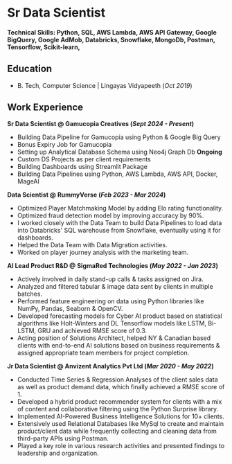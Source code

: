 # Sr Data Scientist

#### Technical Skills: Python, SQL, AWS Lambda, AWS API Gateway, Google BigQuery, Google AdMob, Databricks, Snowflake, MongoDb, Postman, Tensorflow, Scikit-learn, 

## Education			        		
- B. Tech, Computer Science | Lingayas Vidyapeeth (_Oct 2019_)

## Work Experience
**Sr Data Scientist @ Gamucopia Creatives (_Sept 2024 - Present_)**
- Building Data Pipeline for Gamucopia using Python & Google Big Query
- Bonus Expiry Job for Gamucopia
- Setting up Analytical Database Schema using Neo4j Graph Db  **Ongoing**
- Custom DS Projects as per client requirements
- Building Dashboards using Streamlit Package
- Building Data Pipelines using Python, AWS Lambda, AWS API, Docker, MageAI

**Data Scientist @ RummyVerse (_Feb 2023 - Mar 2024_)**
- Optimized Player Matchmaking Model by adding Elo rating functionality.
- Optimized fraud detection model by improving accuracy by 90%.
- I worked closely with the Data Team to build Data Pipelines to load data into Databricks' SQL warehouse from Snowflake, eventually using it for dashboards.
- Helped the Data Team with Data Migration activities.
- Worked on player journey analysis with the marketing team.


**AI Lead Product R&D @ SigmaRed Technologies (_May 2022 - Jan 2023_)**
- Actively involved in daily stand-up calls & tasks assigned on Jira.
- Analyzed and filtered tabular & image data sent by clients in multiple batches.
- Performed feature engineering on data using Python libraries like NumPy, Pandas, Seaborn & OpenCV.
- Developed forecasting models for Cyber AI product based on statistical algorithms like Holt-Winters and DL Tensorflow models like LSTM, Bi-LSTM, GRU and achieved RMSE score of 0.3.
- Acting position of Solutions Architect, helped NY & Canadian based clients with end-to-end AI solutions based on business requirements & assigned appropriate team members for project completion.

**Jr Data Scientist @ Anvizent Analytics Pvt Ltd (_Mar 2020 - May 2022_)**
- Conducted Time Series & Regression Analyses of the client sales data as well as product demand data, which finally achieved a RMSE score of 1.
- Developed a hybrid product recommender system for clients with a mix of content and collaborative filtering using the Python Surprise library.
- Implemented AI-Powered Business Intelligence Solutions for 10+ clients.
- Extensively used Relational Databases like MySql to create and maintain product/client data while frequently collecting and cleaning data from third-party APIs using Postman.
- Played a key role in various research activities and presented findings to leadership and organization.

